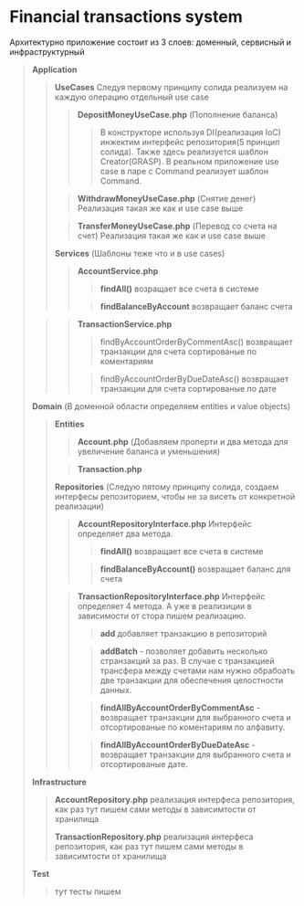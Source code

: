 # Financial transactions system
Архитектурно приложение состоит из 3 слоев: доменный, сервисный и инфраструктурный

>**Application**
> > **UseCases** Следуя первому принципу солида реализуем на каждую операцию отдельный use case
> > > **DepositMoneyUseCase.php** (Пополнение баланса)
> > > > В конструкторе используя DI(реализация IoC) инжектим интерфейс репозитория(5 принцип солида). Также здесь реализуется шаблон Creator(GRASP). В реальном приложение use case в паре с Command реализует шаблон Command.
> >  
> > > **WithdrawMoneyUseCase.php** (Снятие денег) Реализация такая же как и use case выше
> > 
> > > **TransferMoneyUseCase.php** (Перевод со счета на счет) Реализация такая же как и use case выше
> >
> > **Services** (Шаблоны теже что и в use cases)
> >
> > >**AccountService.php** 
> > > > **findAll()** возращает все счета в системе
> > >
> > > > **findBalanceByAccount** возвращает баланс счета
> 
> > >**TransactionService.php**
> > > > findByAccountOrderByCommentAsc() возвращает транзакции для счета сортированые по коментариям
> > >
> > > > findByAccountOrderByDueDateAsc() возвращает транзакции для счета сортированые по дате
> > 
> **Domain** (В доменной области определяем entities и value objects)
> >**Entities**
> > > **Account.php** (Добавляем проперти и два метода для увеличение баланса и уменьшения)
> >
> > > **Transaction.php** 
> >
> > **Repositories** (Следую пятому принципу солида, создаем интерфесы репозиторием, чтобы не за висеть от конкретной реализации)
> > > **AccountRepositoryInterface.php**
> > Интерфейс определяет два метода.
> > > > **findAll()** возвращает все счета в системе
> > >
> > > > **findBalanceByAccount()** возвращает баланс для счета
> >
> > > **TransactionRepositoryInterface.php**
> > > Интерфейс определяет 4 метода. А уже в реализиции в зависимости от стора пишем реализацию.
> > > > **add** добавляет транзакцию в репозиторий
> > >
> > > > **addBatch** - позволяет добавить несколько странзакций за раз. В случае с транзакцией трансфера между счетами нам нужно обрабоать две транзакции для обеспечения целостности данных.
> > >
> > > > **findAllByAccountOrderByCommentAsc** - возвращает транзакции для выбранного счета и отсортированые по коментариям по алфавиту.
> > >
> > > > **findAllByAccountOrderByDueDateAsc**  - возвращает транзакции для выбранного счета и отсортированые дате.
> 
> 
> **Infrastructure**
> > **AccountRepository.php** реализация интерфеса репозитория, как раз тут пишем сами методы в зависимтости от хранилища
> >
> > **TransactionRepository.php** реализация интерфеса репозитория, как раз тут пишем сами методы в зависимтости от хранилища
> 
> **Test**
> > тут тесты пишем